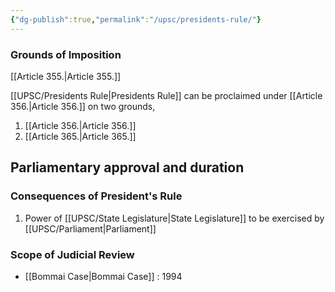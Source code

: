 ```yaml
---
{"dg-publish":true,"permalink":"/upsc/presidents-rule/"}
---
```


### Grounds of Imposition
[[Article 355.\|Article 355.]] 

[[UPSC/Presidents Rule\|Presidents Rule]] can be proclaimed under [[Article 356.\|Article 356.]] on two grounds, 
1. [[Article 356.\|Article 356.]]
2. [[Article 365.\|Article 365.]]

## Parliamentary approval and duration

### Consequences of President's Rule
1. Power of [[UPSC/State Legislature\|State Legislature]] to be exercised by [[UPSC/Parliament\|Parliament]]

### Scope of Judicial Review
- [[Bommai Case\|Bommai Case]] : 1994